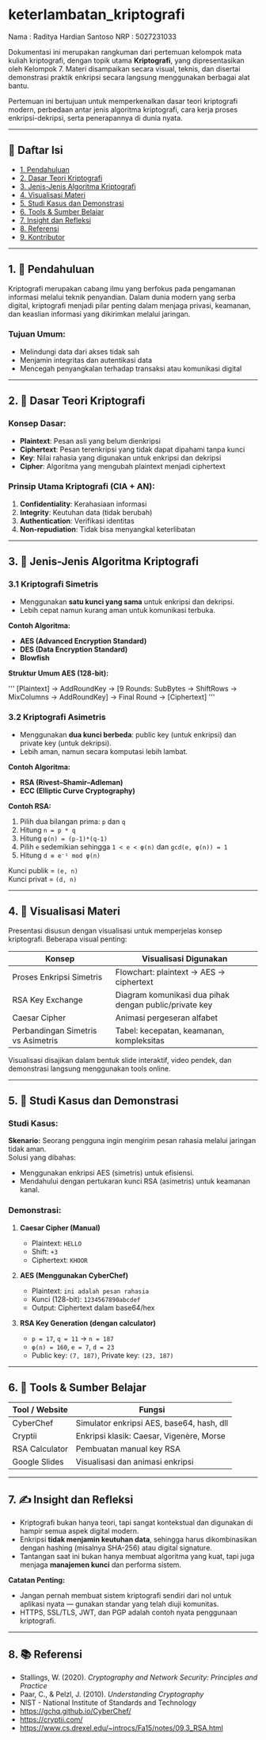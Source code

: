 # keterlambatan_kriptografi

Nama : Raditya Hardian Santoso
NRP : 5027231033

Dokumentasi ini merupakan rangkuman dari pertemuan kelompok mata kuliah kriptografi, dengan topik utama **Kriptografi**, yang dipresentasikan oleh Kelompok 7. Materi disampaikan secara visual, teknis, dan disertai demonstrasi praktik enkripsi secara langsung menggunakan berbagai alat bantu.

Pertemuan ini bertujuan untuk memperkenalkan dasar teori kriptografi modern, perbedaan antar jenis algoritma kriptografi, cara kerja proses enkripsi-dekripsi, serta penerapannya di dunia nyata.

---

## 📌 Daftar Isi

- [1. Pendahuluan](#1-pendahuluan)
- [2. Dasar Teori Kriptografi](#2-dasar-teori-kriptografi)
- [3. Jenis-Jenis Algoritma Kriptografi](#3-jenis-jenis-algoritma-kriptografi)
- [4. Visualisasi Materi](#4-visualisasi-materi)
- [5. Studi Kasus dan Demonstrasi](#5-studi-kasus-dan-demonstrasi)
- [6. Tools & Sumber Belajar](#6-tools--sumber-belajar)
- [7. Insight dan Refleksi](#7-insight-dan-refleksi)
- [8. Referensi](#8-referensi)
- [9. Kontributor](#9-kontributor)

---

## 1. 📖 Pendahuluan

Kriptografi merupakan cabang ilmu yang berfokus pada pengamanan informasi melalui teknik penyandian. Dalam dunia modern yang serba digital, kriptografi menjadi pilar penting dalam menjaga privasi, keamanan, dan keaslian informasi yang dikirimkan melalui jaringan.

### Tujuan Umum:
- Melindungi data dari akses tidak sah
- Menjamin integritas dan autentikasi data
- Mencegah penyangkalan terhadap transaksi atau komunikasi digital

---

## 2. 🧠 Dasar Teori Kriptografi

### Konsep Dasar:
- **Plaintext**: Pesan asli yang belum dienkripsi
- **Ciphertext**: Pesan terenkripsi yang tidak dapat dipahami tanpa kunci
- **Key**: Nilai rahasia yang digunakan untuk enkripsi dan dekripsi
- **Cipher**: Algoritma yang mengubah plaintext menjadi ciphertext

### Prinsip Utama Kriptografi (CIA + AN):
1. **Confidentiality**: Kerahasiaan informasi
2. **Integrity**: Keutuhan data (tidak berubah)
3. **Authentication**: Verifikasi identitas
4. **Non-repudiation**: Tidak bisa menyangkal keterlibatan

---

## 3. 🔄 Jenis-Jenis Algoritma Kriptografi

### 3.1 Kriptografi Simetris
- Menggunakan **satu kunci yang sama** untuk enkripsi dan dekripsi.
- Lebih cepat namun kurang aman untuk komunikasi terbuka.

**Contoh Algoritma:**
- **AES (Advanced Encryption Standard)**
- **DES (Data Encryption Standard)**
- **Blowfish**

**Struktur Umum AES (128-bit):**

''' [Plaintext] → AddRoundKey → [9 Rounds: SubBytes → ShiftRows → MixColumns → AddRoundKey] → Final Round → [Ciphertext] '''


### 3.2 Kriptografi Asimetris
- Menggunakan **dua kunci berbeda**: public key (untuk enkripsi) dan private key (untuk dekripsi).
- Lebih aman, namun secara komputasi lebih lambat.

**Contoh Algoritma:**
- **RSA (Rivest–Shamir–Adleman)**
- **ECC (Elliptic Curve Cryptography)**

**Contoh RSA:**
1. Pilih dua bilangan prima: `p` dan `q`
2. Hitung `n = p * q`
3. Hitung `φ(n) = (p-1)*(q-1)`
4. Pilih `e` sedemikian sehingga `1 < e < φ(n)` dan `gcd(e, φ(n)) = 1`
5. Hitung `d ≡ e⁻¹ mod φ(n)`

Kunci publik = `(e, n)`  
Kunci privat = `(d, n)`

---

## 4. 🎨 Visualisasi Materi

Presentasi disusun dengan visualisasi untuk memperjelas konsep kriptografi. Beberapa visual penting:

| Konsep                          | Visualisasi Digunakan                                  |
|--------------------------------|----------------------------------------------------------|
| Proses Enkripsi Simetris       | Flowchart: plaintext → AES → ciphertext                 |
| RSA Key Exchange                | Diagram komunikasi dua pihak dengan public/private key  |
| Caesar Cipher                   | Animasi pergeseran alfabet                              |
| Perbandingan Simetris vs Asimetris | Tabel: kecepatan, keamanan, kompleksitas                |

Visualisasi disajikan dalam bentuk slide interaktif, video pendek, dan demonstrasi langsung menggunakan tools online.

---

## 5. 🔧 Studi Kasus dan Demonstrasi

### Studi Kasus:
**Skenario:** Seorang pengguna ingin mengirim pesan rahasia melalui jaringan tidak aman.  
Solusi yang dibahas:
- Menggunakan enkripsi AES (simetris) untuk efisiensi.
- Mendahului dengan pertukaran kunci RSA (asimetris) untuk keamanan kanal.

### Demonstrasi:
1. **Caesar Cipher (Manual)**
   - Plaintext: `HELLO`
   - Shift: `+3`
   - Ciphertext: `KHOOR`

2. **AES (Menggunakan CyberChef)**
   - Plaintext: `ini adalah pesan rahasia`
   - Kunci (128-bit): `1234567890abcdef`
   - Output: Ciphertext dalam base64/hex

3. **RSA Key Generation (dengan calculator)**
   - `p = 17`, `q = 11` → `n = 187`
   - `φ(n) = 160`, `e = 7`, `d = 23`
   - Public key: `(7, 187)`, Private key: `(23, 187)`

---

## 6. 🧰 Tools & Sumber Belajar

| Tool / Website       | Fungsi                                      |
|----------------------|---------------------------------------------|
| CyberChef            | Simulator enkripsi AES, base64, hash, dll   |
| Cryptii              | Enkripsi klasik: Caesar, Vigenère, Morse    |
| RSA Calculator       | Pembuatan manual key RSA                    |
| Google Slides        | Visualisasi dan animasi enkripsi            |

---

## 7. ✍️ Insight dan Refleksi

- Kriptografi bukan hanya teori, tapi sangat kontekstual dan digunakan di hampir semua aspek digital modern.
- Enkripsi **tidak menjamin keutuhan data**, sehingga harus dikombinasikan dengan hashing (misalnya SHA-256) atau digital signature.
- Tantangan saat ini bukan hanya membuat algoritma yang kuat, tapi juga menjaga **manajemen kunci** dan performa sistem.

**Catatan Penting:**
- Jangan pernah membuat sistem kriptografi sendiri dari nol untuk aplikasi nyata — gunakan standar yang telah diuji komunitas.
- HTTPS, SSL/TLS, JWT, dan PGP adalah contoh nyata penggunaan kriptografi.

---

## 8. 📚 Referensi

- Stallings, W. (2020). *Cryptography and Network Security: Principles and Practice*
- Paar, C., & Pelzl, J. (2010). *Understanding Cryptography*
- NIST - National Institute of Standards and Technology
- https://gchq.github.io/CyberChef/
- https://cryptii.com/
- https://www.cs.drexel.edu/~introcs/Fa15/notes/09.3_RSA.html


